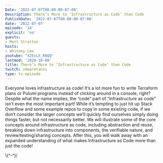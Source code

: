 ```yaml
---
Date: '2022-07-07T08:00:00-07:00'
Description: There’s More to ‘Infrastructure as Code’ than Code
PublishDate: '2022-07-07T00:00:00-07:00'
date: '2022-07-07'
episode: '14'
explicit: 'no'
guests:
- Matt Stratton
hosts:
- Whitney Lee
youtube: "X2EcLX_R6QQ"
lastmod: '2020-10-09'
title: There’s More to ‘Infrastructure as Code’ than Code
twitch: vmwaretanzu
type: tv-episode
---
```


Everyone loves infrastructure as code! It’s a lot more fun to write Terraform plans or Pulumi programs instead of clicking around in a console, right? Despite what the name implies, the “code” part of “infrastructure as code” isn’t even the most important part! While it’s tempting to just hit up Stack Overflow and some example repos to copy in some existing code, if we don’t consider the larger concepts we’ll quickly find ourselves simply doing things faster, but not necessarily better. We will illustrate some of the core concepts around infrastructure as code, including abstraction and reuse, breaking down infrastructure into components, the verifiable nature, and review/testing/sharing concepts. After this, you will walk away with an expanded understanding of what makes Infrastructure as Code more than just the code!


\\(^-^)/
